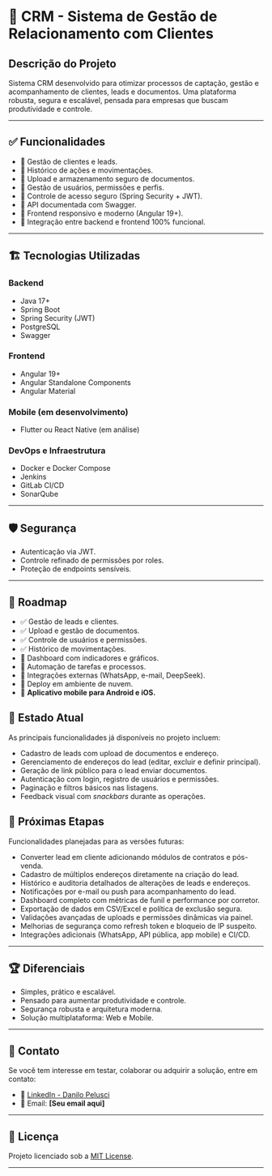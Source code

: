 # 🚀 CRM - Sistema de Gestão de Relacionamento com Clientes

## Descrição do Projeto

Sistema CRM desenvolvido para otimizar processos de captação, gestão e acompanhamento de clientes, leads e documentos. Uma plataforma robusta, segura e escalável, pensada para empresas que buscam produtividade e controle.

---

## ✅ Funcionalidades

- 🔹 Gestão de clientes e leads.
- 🔹 Histórico de ações e movimentações.
- 🔹 Upload e armazenamento seguro de documentos.
- 🔹 Gestão de usuários, permissões e perfis.
- 🔹 Controle de acesso seguro (Spring Security + JWT).
- 🔹 API documentada com Swagger.
- 🔹 Frontend responsivo e moderno (Angular 19+).
- 🔹 Integração entre backend e frontend 100% funcional.

---

## 🏗️ Tecnologias Utilizadas

### Backend
- Java 17+
- Spring Boot
- Spring Security (JWT)
- PostgreSQL
- Swagger

### Frontend
- Angular 19+
- Angular Standalone Components
- Angular Material

### Mobile (em desenvolvimento)
- Flutter ou React Native (em análise)

### DevOps e Infraestrutura
- Docker e Docker Compose
- Jenkins
- GitLab CI/CD
- SonarQube

---

## 🛡️ Segurança
- Autenticação via JWT.
- Controle refinado de permissões por roles.
- Proteção de endpoints sensíveis.

---

## 🚀 Roadmap

- ✅ Gestão de leads e clientes.
- ✅ Upload e gestão de documentos.
- ✅ Controle de usuários e permissões.
- ✅ Histórico de movimentações.
- 🔄 Dashboard com indicadores e gráficos.
- 🔄 Automação de tarefas e processos.
- 🔄 Integrações externas (WhatsApp, e-mail, DeepSeek).
- 🔄 Deploy em ambiente de nuvem.
- 🔄 **Aplicativo mobile para Android e iOS.**

## 📌 Estado Atual

As principais funcionalidades já disponíveis no projeto incluem:

- Cadastro de leads com upload de documentos e endereço.
- Gerenciamento de endereços do lead (editar, excluir e definir principal).
- Geração de link público para o lead enviar documentos.
- Autenticação com login, registro de usuários e permissões.
- Paginação e filtros básicos nas listagens.
- Feedback visual com _snackbars_ durante as operações.

## 📝 Próximas Etapas

Funcionalidades planejadas para as versões futuras:

- Converter lead em cliente adicionando módulos de contratos e pós-venda.
- Cadastro de múltiplos endereços diretamente na criação do lead.
- Histórico e auditoria detalhados de alterações de leads e endereços.
- Notificações por e-mail ou push para acompanhamento do lead.
- Dashboard completo com métricas de funil e performance por corretor.
- Exportação de dados em CSV/Excel e política de exclusão segura.
- Validações avançadas de uploads e permissões dinâmicas via painel.
- Melhorias de segurança como refresh token e bloqueio de IP suspeito.
- Integrações adicionais (WhatsApp, API pública, app mobile) e CI/CD.

---

## 🏆 Diferenciais

- Simples, prático e escalável.
- Pensado para aumentar produtividade e controle.
- Segurança robusta e arquitetura moderna.
- Solução multiplataforma: Web e Mobile.

---

## 🤝 Contato

Se você tem interesse em testar, colaborar ou adquirir a solução, entre em contato:

- 💼 [LinkedIn - Danilo Pelusci](https://www.linkedin.com/in/danilo-pelusci/)
- 📧 Email: **[Seu email aqui]**

---

## 📄 Licença

Projeto licenciado sob a [MIT License](LICENSE).

---
